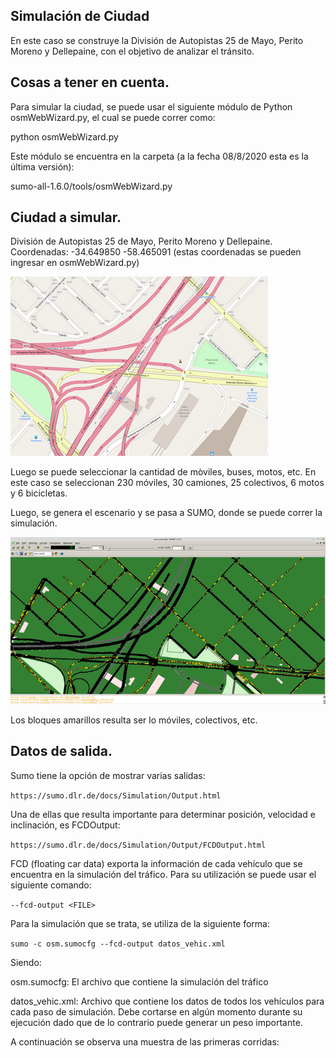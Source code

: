 

## Simulación de Ciudad

En este caso se construye la División de Autopistas 25 de Mayo, Perito Moreno y Dellepaine, con el objetivo de analizar el tránsito.

## Cosas a tener en cuenta.

Para simular la ciudad, se puede usar el siguiente módulo de Python osmWebWizard.py, el cual se puede correr como:

python osmWebWizard.py

Este módulo se encuentra en la carpeta (a la fecha 08/8/2020 esta es la última versión): 

sumo-all-1.6.0/tools/osmWebWizard.py

## Ciudad a simular.

División de Autopistas 25 de Mayo, Perito Moreno y Dellepaine. Coordenadas: -34.649850 -58.465091
(estas coordenadas se pueden ingresar en osmWebWizard.py)

![FIUBA](Imgs/Autopista_Divison.png)

Luego se puede seleccionar la cantidad de mòviles, buses, motos, etc. En este caso se seleccionan 230 móviles, 30 camiones, 25 colectivos, 6 motos y 6 bicicletas. 

Luego, se genera el escenario y se pasa a SUMO, donde se puede correr la simulación.

![FIUBA](Imgs/Autopista_Divison_Trafico.png)

Los bloques amarillos resulta ser lo móviles, colectivos, etc. 

## Datos de salida.

Sumo tiene la opción de mostrar varias salidas:

`https://sumo.dlr.de/docs/Simulation/Output.html`

Una de ellas que resulta importante para determinar posición, velocidad e inclinación, es FCDOutput:

`https://sumo.dlr.de/docs/Simulation/Output/FCDOutput.html`

FCD (floating car data) exporta la información de cada vehículo que se encuentra en la simulación del tráfico. Para su utilización se puede usar el siguiente comando:

 `--fcd-output <FILE>`

Para la simulación que se trata, se utiliza de la siguiente forma:

`sumo -c osm.sumocfg --fcd-output datos_vehic.xml`

Siendo: 

osm.sumocfg: El archivo que contiene la simulación del tráfico

datos_vehic.xml: Archivo que contiene los datos de todos los vehículos para cada paso de simulación. Debe cortarse en algún momento durante su ejecución dado que de lo contrario puede generar un peso importante.

A continuación se observa una muestra de las primeras corridas:

<timestep time="0.00">
        <vehicle id="bike0" x="506.25" y="897.53" angle="193.63" type="bike_bicycle" speed="0.00" pos="1.70" lane="40336330#0_0" slope="0.00"/>
        <vehicle id="truck0" x="1924.82" y="972.14" angle="276.23" type="truck_truck" speed="16.16" pos="7.20" lane="462876181#0_0" slope="0.00"/>
</timestep>
    
